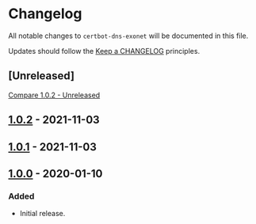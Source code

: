 # Changelog

All notable changes to `certbot-dns-exonet` will be documented in this file.

Updates should follow the [Keep a CHANGELOG](http://keepachangelog.com/) principles.

## [Unreleased]
[Compare 1.0.2 - Unreleased](https://github.com/exonet/certbot-dns-exonet/compare/1.0.2...master)

## [1.0.2](https://github.com/exonet/certbot-dns-exonet/releases/tag/1.0.2) - 2021-11-03
## [1.0.1](https://github.com/exonet/certbot-dns-exonet/releases/tag/1.0.1) - 2021-11-03
## [1.0.0](https://github.com/exonet/certbot-dns-exonet/releases/tag/1.0.0) - 2020-01-10

### Added
- Initial release.
